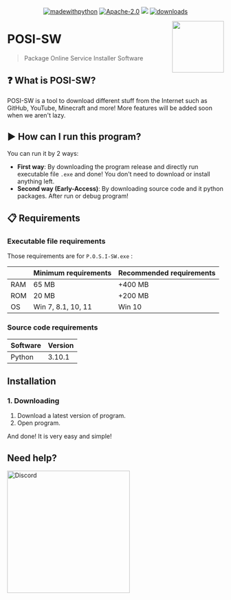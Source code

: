 <p align="center">  
<a href="https://www.python.org/"> <img src="https://img.shields.io/badge/made%20with-python%20%F0%9F%90%8D-brightgreen" alt="madewithpython" border="0"></a>
<a href="https://github.com/yasserprogamer/POSI-SW/blob/main/LICENSE"> <img src="https://img.shields.io/github/license/yasserprogamer/POSI-SW" alt="Apache-2.0" border="0"></a> 
<a href="https://github.com/yasserprogamer/POSI-SW/releases"> <img src="https://img.shields.io/github/v/release/yasserprogamer/POSI-SW?include_prereleases" alt"latestrelease"></a>
<a href="https://github.com/yasserprogamer/POSI-SW/releases"> <img src="https://img.shields.io/github/downloads/yasserprogamer/POSI-SW/total" alt="downloads" border="0"></a>
</p>

<img src="icon.ico" width="120" height="120" align="right" />

# POSI-SW

> Package Online Service Installer Software

## ❓ What is POSI-SW?
POSI-SW is a tool to download different stuff from the Internet such as GitHub, YouTube, Minecraft and more!
More features will be added soon when we aren't lazy.


## ▶️ How can I run this program?

You can run it by 2 ways:

- **First way**: By downloading the program release and directly run executable file `.exe` and done! You don't need to download or install anything left.
- **Second way (Early-Access)**: By downloading source code and it python packages. After run or debug program!

## 📋 Requirements

### Executable file requirements

Those requirements are for `P.O.S.I-SW.exe` :

|      | Minimum requirements | Recommended requirements |
| ---- | -------------------- | ------------------------ |
| RAM  | 65 MB                | +400 MB                  |
| ROM  | 20 MB                | +200 MB                  |
| OS   | Win 7, 8.1, 10, 11   | Win 10                   |



### Source code requirements

|Software| Version |
|--|--|
| Python | 3.10.1 |

## Installation

### 1. Downloading

1. Download a latest version of program.
2. Open program.

And done! It is very easy and simple!

## Need help?

[<img src="https://i.ibb.co/CMKbT0L/rsz-1rsz-discord.png" alt="Discord" width="285"/>](https://discord.gg/wJtBMnu)